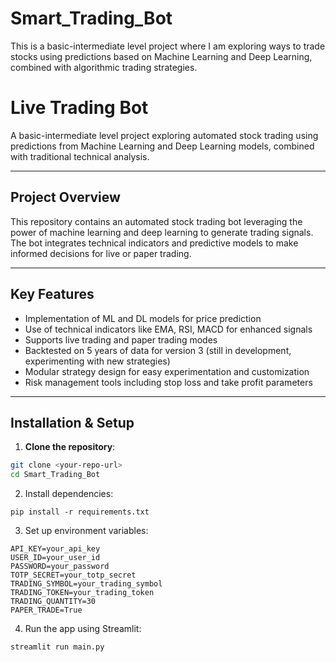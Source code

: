 # Smart_Trading_Bot

This is a basic-intermediate level project where I am exploring ways to trade stocks using predictions based on Machine Learning and Deep Learning, combined with algorithmic trading strategies.

# Live Trading Bot

A basic-intermediate level project exploring automated stock trading using predictions from Machine Learning and Deep Learning models, combined with traditional technical analysis.

---

## Project Overview

This repository contains an automated stock trading bot leveraging the power of machine learning and deep learning to generate trading signals. The bot integrates technical indicators and predictive models to make informed decisions for live or paper trading.

---

## Key Features

- Implementation of ML and DL models for price prediction
- Use of technical indicators like EMA, RSI, MACD for enhanced signals
- Supports live trading and paper trading modes
- Backtested on 5 years of data for version 3 (still in development, experimenting with new strategies)
- Modular strategy design for easy experimentation and customization
- Risk management tools including stop loss and take profit parameters

---

## Installation & Setup

1. **Clone the repository**:

```bash
git clone <your-repo-url>
cd Smart_Trading_Bot
```
2. Install dependencies:

```
pip install -r requirements.txt
```
3. Set up environment variables:
```
API_KEY=your_api_key
USER_ID=your_user_id
PASSWORD=your_password
TOTP_SECRET=your_totp_secret
TRADING_SYMBOL=your_trading_symbol
TRADING_TOKEN=your_trading_token
TRADING_QUANTITY=30
PAPER_TRADE=True

```
4. Run the app using Streamlit:
```
streamlit run main.py

```
